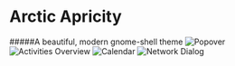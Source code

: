 # Arctic Apricity
#####A beautiful, modern gnome-shell theme
![Popover](https://github.com/apagajewski/Apricity_OS/blob/master/https://github.com/apagajewski/Apricity_OS/blob/master/Apricity%20Screengrabs/Screenshot%20from%202015-07-05%2016-41-20.png?raw=true)
![Activities Overview](https://github.com/apagajewski/Apricity_OS/blob/master/Apricity%20Screengrabs/Screenshot%20from%202015-07-05%2016-45-03.png?raw=true)
![Calendar](https://github.com/apagajewski/Apricity_OS/blob/master/Apricity%20Screengrabs/Screenshot%20from%202015-07-05%2019-11-43.png?raw=true)
![Network Dialog](https://github.com/apagajewski/Apricity_OS/blob/master/Apricity%20Screengrabs/Screenshot%20from%202015-07-05%2019-11-57.png?raw=true)

